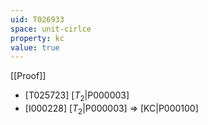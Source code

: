 ```yaml
---
uid: T026933
space: unit-cirlce
property: kc
value: true
---
```

[[Proof]]

* [T025723] [$T_2$|P000003]
* [I000228] [$T_2$|P000003] => [KC|P000100]


